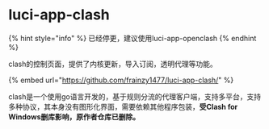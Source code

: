 # luci-app-clash

{% hint style="info" %}
已经停更，建议使用luci-app-openclash
{% endhint %}

clash的控制页面，提供了内核更新，导入订阅，透明代理等功能。

{% embed url="https://github.com/frainzy1477/luci-app-clash/" %}

clash是一个使用go语言开发的，基于规则分流的代理客户端，支持多平台，支持多种协议，其本身没有图形化界面，需要依赖其他程序包装，**受Clash for Windows删库影响，原作者仓库已删除。**
